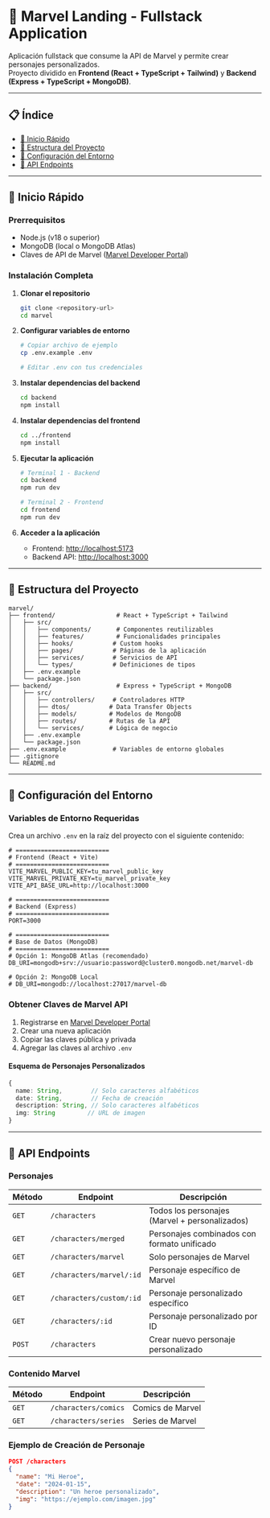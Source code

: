 # 🚀 Marvel Landing - Fullstack Application

Aplicación fullstack que consume la API de Marvel y permite crear personajes personalizados.  
Proyecto dividido en **Frontend (React + TypeScript + Tailwind)** y **Backend (Express + TypeScript + MongoDB)**.

---

## 📋 Índice

- [🚀 Inicio Rápido](#-inicio-rápido)
- [📂 Estructura del Proyecto](#-estructura-del-proyecto)
- [🔧 Configuración del Entorno](#-configuración-del-entorno)
- [📡 API Endpoints](#-api-endpoints)

---

## 🚀 Inicio Rápido

### Prerrequisitos

- Node.js (v18 o superior)
- MongoDB (local o MongoDB Atlas)
- Claves de API de Marvel ([Marvel Developer Portal](https://developer.marvel.com/))

### Instalación Completa

1. **Clonar el repositorio**

   ```bash
   git clone <repository-url>
   cd marvel
   ```

2. **Configurar variables de entorno**

   ```bash
   # Copiar archivo de ejemplo
   cp .env.example .env

   # Editar .env con tus credenciales
   ```

3. **Instalar dependencias del backend**

   ```bash
   cd backend
   npm install
   ```

4. **Instalar dependencias del frontend**

   ```bash
   cd ../frontend
   npm install
   ```

5. **Ejecutar la aplicación**

   ```bash
   # Terminal 1 - Backend
   cd backend
   npm run dev

   # Terminal 2 - Frontend
   cd frontend
   npm run dev
   ```

6. **Acceder a la aplicación**
   - Frontend: [http://localhost:5173](http://localhost:5173)
   - Backend API: [http://localhost:3000](http://localhost:3000)

---

## 📂 Estructura del Proyecto

```
marvel/
├── frontend/                 # React + TypeScript + Tailwind
│   ├── src/
│   │   ├── components/       # Componentes reutilizables
│   │   ├── features/         # Funcionalidades principales
│   │   ├── hooks/           # Custom hooks
│   │   ├── pages/           # Páginas de la aplicación
│   │   ├── services/        # Servicios de API
│   │   └── types/           # Definiciones de tipos
│   ├── .env.example
│   └── package.json
├── backend/                  # Express + TypeScript + MongoDB
│   ├── src/
│   │   ├── controllers/     # Controladores HTTP
│   │   ├── dtos/           # Data Transfer Objects
│   │   ├── models/         # Modelos de MongoDB
│   │   ├── routes/         # Rutas de la API
│   │   └── services/       # Lógica de negocio
│   ├── .env.example
│   └── package.json
├── .env.example             # Variables de entorno globales
├── .gitignore
└── README.md
```

---

## 🔧 Configuración del Entorno

### Variables de Entorno Requeridas

Crea un archivo `.env` en la raíz del proyecto con el siguiente contenido:

```env
# ==========================
# Frontend (React + Vite)
# ==========================
VITE_MARVEL_PUBLIC_KEY=tu_marvel_public_key
VITE_MARVEL_PRIVATE_KEY=tu_marvel_private_key
VITE_API_BASE_URL=http://localhost:3000

# ==========================
# Backend (Express)
# ==========================
PORT=3000

# ==========================
# Base de Datos (MongoDB)
# ==========================
# Opción 1: MongoDB Atlas (recomendado)
DB_URI=mongodb+srv://usuario:password@cluster0.mongodb.net/marvel-db

# Opción 2: MongoDB Local
# DB_URI=mongodb://localhost:27017/marvel-db
```

### Obtener Claves de Marvel API

1. Registrarse en [Marvel Developer Portal](https://developer.marvel.com/)
2. Crear una nueva aplicación
3. Copiar las claves pública y privada
4. Agregar las claves al archivo `.env`

#### Esquema de Personajes Personalizados

```typescript
{
  name: String,        // Solo caracteres alfabéticos
  date: String,        // Fecha de creación
  description: String, // Solo caracteres alfabéticos
  img: String         // URL de imagen
}
```

---

## 📡 API Endpoints

### Personajes

| Método | Endpoint                 | Descripción                                    |
| ------ | ------------------------ | ---------------------------------------------- |
| `GET`  | `/characters`            | Todos los personajes (Marvel + personalizados) |
| `GET`  | `/characters/merged`     | Personajes combinados con formato unificado    |
| `GET`  | `/characters/marvel`     | Solo personajes de Marvel                      |
| `GET`  | `/characters/marvel/:id` | Personaje específico de Marvel                 |
| `GET`  | `/characters/custom/:id` | Personaje personalizado específico             |
| `GET`  | `/characters/:id`        | Personaje personalizado por ID                 |
| `POST` | `/characters`            | Crear nuevo personaje personalizado            |

### Contenido Marvel

| Método | Endpoint             | Descripción      |
| ------ | -------------------- | ---------------- |
| `GET`  | `/characters/comics` | Comics de Marvel |
| `GET`  | `/characters/series` | Series de Marvel |

### Ejemplo de Creación de Personaje

```json
POST /characters
{
  "name": "Mi Heroe",
  "date": "2024-01-15",
  "description": "Un heroe personalizado",
  "img": "https://ejemplo.com/imagen.jpg"
}
```